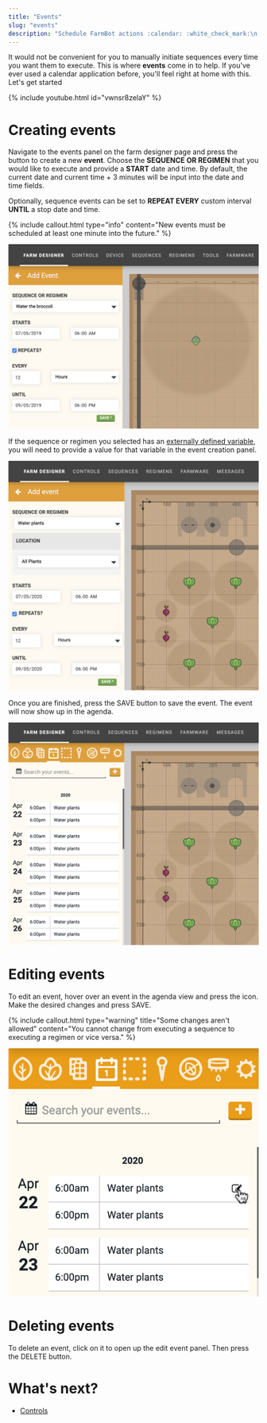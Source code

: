 ```yaml
---
title: "Events"
slug: "events"
description: "Schedule FarmBot actions :calendar: :white_check_mark:\n[Open this panel in the app](https://my.farm.bot/app/designer/events)"
---
```


It would not be convenient for you to manually initiate sequences every time you want them to execute. This is where **events** come in to help. If you've ever used a calendar application before, you'll feel right at home with this. Let's get started

{% include youtube.html id="vwnsr8zelaY" %}

# Creating events
Navigate to the events panel on the farm designer page and press the <span class="fb-button fb-yellow"><i class='fa fa-plus'></i></span> button to create a new **event**. Choose the **SEQUENCE OR REGIMEN** that you would like to execute and provide a **START** date and time. By default, the current date and current time + 3 minutes will be input into the date and time fields.

Optionally, sequence events can be set to **REPEAT EVERY** custom interval **UNTIL** a stop date and time.

{%
include callout.html
type="info"
content="New events must be scheduled at least one minute into the future."
%}

![events panel](_images/events_panel.png)

If the sequence or regimen you selected has an [externally defined variable](sequences/externally-defined-variables.md), you will need to provide a value for that variable in the event creation panel.

![add new event panel](_images/add_new_event_panel.png)

Once you are finished, press the <span class="fb-button fb-green">SAVE</span> button to save the event. The event will now show up in the agenda.

![events panel with events](_images/events_panel_with_events.png)

# Editing events
To edit an event, hover over an event in the agenda view and press the <i class='fa fa-edit'></i> icon. Make the desired changes and press <span class="fb-button fb-green">SAVE</span>.

{%
include callout.html
type="warning"
title="Some changes aren't allowed"
content="You cannot change from executing a sequence to executing a regimen or vice versa."
%}



![edit event button](_images/edit_event_button.png)

# Deleting events
To delete an event, click on it to open up the edit event panel. Then press the <span class="fb-button fb-red">DELETE</span> button.

# What's next?

 * [Controls](controls.md)
